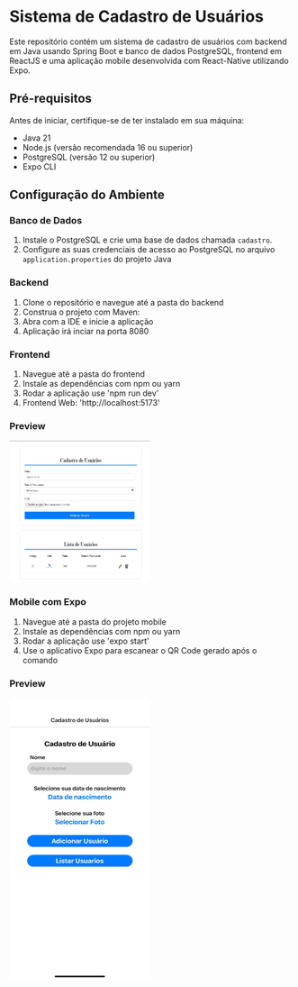 # Sistema de Cadastro de Usuários

Este repositório contém um sistema de cadastro de usuários com backend em Java usando Spring Boot e banco de dados PostgreSQL, frontend em ReactJS e uma aplicação mobile desenvolvida com React-Native utilizando Expo.

## Pré-requisitos

Antes de iniciar, certifique-se de ter instalado em sua máquina:
- Java 21
- Node.js (versão recomendada 16 ou superior)
- PostgreSQL (versão 12 ou superior)
- Expo CLI

## Configuração do Ambiente

### Banco de Dados

1. Instale o PostgreSQL e crie uma base de dados chamada `cadastro`.
2. Configure as suas credenciais de acesso ao PostgreSQL no arquivo `application.properties` do projeto Java

### Backend

1. Clone o repositório e navegue até a pasta do backend
2. Construa o projeto com Maven:
3. Abra com a IDE e inicie a aplicação
4. Aplicação irá inciar na porta 8080

### Frontend

1. Navegue até a pasta do frontend
2. Instale as dependências com npm ou yarn
3. Rodar a aplicação use 'npm run dev'
4. Frontend Web: 'http://localhost:5173'
### Preview
<img src="https://github.com/GuilhermeSimbalista/Teste-Cadastro-Usuario/blob/main/img/frontend.JPG" alt="preview" width="250" height="250" />

### Mobile com Expo

1. Navegue até a pasta do projeto mobile
2. Instale as dependências com npm ou yarn
3. Rodar a aplicação use 'expo start'
4. Use o aplicativo Expo para escanear o QR Code gerado após o comando
### Preview
<img src="https://github.com/GuilhermeSimbalista/Teste-Cadastro-Usuario/blob/main/img/mobile.jpeg" alt="preview" width="250" height="500"/>
